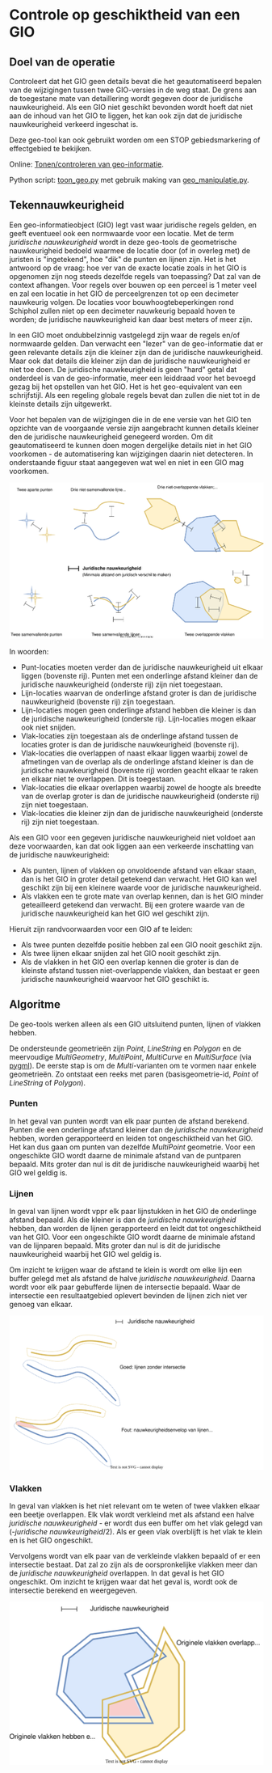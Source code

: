 # Controle op geschiktheid van een GIO

## Doel van de operatie

Controleert dat het GIO geen details bevat die het geautomatiseerd bepalen van de wijzigingen tussen twee GIO-versies in de weg staat. De grens aan de toegestane mate van detaillering wordt gegeven door de juridische nauwkeurigheid. Als een GIO niet geschikt bevonden wordt hoeft dat niet aan de inhoud van het GIO te liggen, het kan ook zijn dat de juridische nauwkeurigheid verkeerd ingeschat is.

Deze geo-tool kan ook gebruikt worden om een STOP gebiedsmarkering of effectgebied te bekijken.

Online: [Tonen/controleren van geo-informatie](@@@GeoTools_Online_Url@@@toon_geo).

Python script: [toon_geo.py](../blob/main/broncode/geo-tools/toon_geo.py) met gebruik making van [geo_manipulatie.py](../blob/main/broncode/geo-tools/geo_manipulatie.py).


## Tekennauwkeurigheid
Een geo-informatieobject (GIO) legt vast waar juridische regels gelden, en geeft eventueel ook een normwaarde voor een locatie. Met de term *juridische nauwkeurigheid* wordt in deze geo-tools de geometrische nauwkeurigheid bedoeld waarmee de locatie door (of in overleg met) de juristen is "ingetekend", hoe "dik" de punten en lijnen zijn. Het is het antwoord op de vraag: hoe ver van de exacte locatie zoals in het GIO is opgenomen zijn nog steeds dezelfde regels van toepassing? Dat zal van de context afhangen. Voor regels over bouwen op een perceel is 1 meter veel en zal een locatie in het GIO de perceelgrenzen tot op een decimeter nauwkeurig volgen. De locaties voor bouwhoogtebeperkingen rond Schiphol zullen niet op een decimeter nauwkeurig bepaald hoven te worden; de juridische nauwkeurigheid kan daar best meters of meer zijn.

In een GIO moet ondubbelzinnig vastgelegd zijn waar de regels en/of normwaarde gelden. Dan verwacht een "lezer" van de geo-informatie dat er geen relevante details zijn die kleiner zijn dan de juridische nauwkeurigheid. Maar ook dat details die kleiner zijn dan de juridische nauwkeurigheid er niet toe doen. De juridische nauwkeurigheid is geen "hard" getal dat onderdeel is van de geo-informatie, meer een leiddraad voor het bevoegd gezag bij het opstellen van het GIO. Het is het geo-equivalent van een schrijfstijl. Als een regeling globale regels bevat dan zullen die niet tot in de kleinste details zijn uitgewerkt. 

Voor het bepalen van de wijzigingen die in de ene versie van het GIO ten opzichte van de voorgaande versie zijn aangebracht kunnen details kleiner den de juridische nauwkeurigheid genegeerd worden. Om dit geautomatiseerd te kunnen doen mogen dergelijke details niet in het GIO voorkomen - de automatisering kan wijzigingen daarin niet detecteren. In onderstaande figuur staat aangegeven wat wel en niet in een GIO mag voorkomen.

![(On)mogelijkheden](Tekennauwkeurigheid.svg)

In woorden:
* Punt-locaties moeten verder dan de juridische nauwkeurigheid uit elkaar liggen (bovenste rij). Punten met een onderlinge afstand kleiner dan de juridische nauwkeurigheid (onderste rij) zijn niet toegestaan.
* Lijn-locaties waarvan de onderlinge afstand groter is dan de juridische nauwkeurigheid (bovenste rij) zijn toegestaan.
* Lijn-locaties mogen geen onderlinge afstand hebben die kleiner is dan de juridische nauwkeurigheid (onderste rij). Lijn-locaties mogen elkaar ook niet snijden.
* Vlak-locaties zijn toegestaan als de onderlinge afstand tussen de locaties groter is dan de juridische nauwkeurigheid (bovenste rij).
* Vlak-locaties die overlappen of naast elkaar liggen waarbij zowel de afmetingen van de overlap als de onderlinge afstand kleiner is dan de juridische nauwkeurigheid (bovenste rij) worden geacht elkaar te raken en elkaar niet te overlappen. Dit is toegestaan.
* Vlak-locaties die elkaar overlappen waarbij zowel de hoogte als breedte van de overlap groter is dan de juridische nauwkeurigheid (onderste rij) zijn niet toegestaan.
* Vlak-locaties die kleiner zijn dan de juridische nauwkeurigheid (onderste rij) zijn niet toegestaan.

Als een GIO voor een gegeven juridische nauwkeurigheid niet voldoet aan deze voorwaarden, kan dat ook liggen aan een verkeerde inschatting van de juridische nauwkeurigheid:

* Als punten, lijnen of vlakken op onvoldoende afstand van elkaar staan, dan is het GIO in groter detail getekend dan verwacht. Het GIO kan wel geschikt zijn bij een kleinere waarde voor de juridische nauwkeurigheid.
* Als vlakken een te grote mate van overlap kennen, dan is het GIO minder geteailleerd getekend dan verwacht. Bij een grotere waarde van de juridische nauwkeurigheid kan het GIO wel geschikt zijn.

Hieruit zijn randvoorwaarden voor een GIO af te leiden:
* Als twee punten dezelfde positie hebben zal een GIO nooit geschikt zijn.
* Als twee lijnen elkaar snijden zal het GIO nooit geschikt zijn.
* Als de vlakken in het GIO een overlap kennen die groter is dan de kleinste afstand tussen niet-overlappende vlakken, dan bestaat er geen juridische nauwkeurigheid waarvoor het GIO geschikt is.

## Algoritme

De geo-tools werken alleen als een GIO uitsluitend punten, lijnen of vlakken hebben.

De ondersteunde geometrieën zijn _Point_, _LineString_ en _Polygon_ en de meervoudige _MultiGeometry_, _MultiPoint_, _MultiCurve_ en _MultiSurface_ (via [pygml](https://github.com/geopython/pygml)). De eerste stap is om de _Multi_-varianten om te vormen naar enkele geometrieën. Zo ontstaat een reeks met paren (basisgeometrie-id, _Point_ of _LineString_ of _Polygon_).

### Punten
In het geval van punten wordt van elk paar punten de afstand berekend. Punten die een onderlinge afstand kleiner dan de _juridische nauwkeurigheid_ hebben, worden gerapporteerd en leiden tot ongeschiktheid van het GIO. Het kan dus gaan om punten van dezelfde _MultiPoint_ geometrie. Voor een ongeschikte GIO wordt daarne de minimale afstand van de puntparen bepaald. Mits groter dan nul is dit de juridische nauwkeurigheid waarbij het GIO wel geldig is.

### Lijnen
In geval van lijnen wordt vppr elk paar lijnstukken in het GIO de onderlinge afstand bepaald. Als die kleiner is dan de _juridische nauwkeurigheid_ hebben, dan worden de lijnen gerapporteerd en leidt dat tot ongeschiktheid van het GIO. Voor een ongeschikte GIO wordt daarne de minimale afstand van de lijnparen bepaald. Mits groter dan nul is dit de juridische nauwkeurigheid waarbij het GIO wel geldig is.

Om inzicht te krijgen waar de afstand te klein is wordt om elke lijn een buffer gelegd met als afstand de halve _juridische nauwkeurigheid_. Daarna wordt voor elk paar gebufferde lijnen de intersectie bepaald. Waar de intersectie een resultaatgebied oplevert bevinden de lijnen zich niet ver genoeg van elkaar.

![Controle lijnen](DetectieOverlappendeLijnen.svg)

### Vlakken
In geval van vlakken is het niet relevant om te weten of twee vlakken elkaar een beetje overlappen. Elk vlak wordt verkleind met als afstand een halve  _juridische nauwkeurigheid_ - er wordt dus een buffer om het vlak gelegd van (-_juridische nauwkeurigheid_/2). Als er geen vlak overblijft is het vlak te klein en is het GIO ongeschikt.

Vervolgens wordt van elk paar van de verkleinde vlakken bepaald of er een intersectie bestaat. Dat zal zo zijn als de oorspronkelijke vlakken meer dan de _juridische nauwkeurigheid_ overlappen. In dat geval is het GIO ongeschikt. Om inzicht te krijgen waar dat het geval is, wordt ook de intersectie berekend en weergegeven.

![Controle vlakken](DetectieOverlappendeVlakken.svg)
